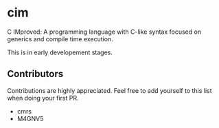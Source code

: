 # cim
C IMproved: A programming language with C-like syntax focused on generics and compile time execution.

This is in early developement stages.

## Contributors
Contributions are highly appreciated. Feel free to add yourself to this list when doing your first PR.
- cmrs 
- M4GNV5 
